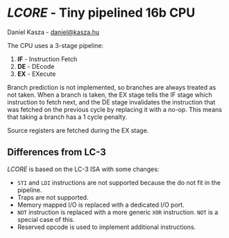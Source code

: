 # _LCORE_ - Tiny pipelined 16b CPU

Daniel Kasza - daniel@kasza.hu

The CPU uses a 3-stage pipeline:
1. __IF__ - Instruction Fetch
2. __DE__ - DEcode
3. __EX__ - EXecute

Branch prediction is not implemented, so branches are always treated as not taken.
When a branch is taken, the EX stage tells the IF stage which instruction to fetch next, and the DE stage invalidates the instruction that was fetched on the previous cycle by replacing it with a no-op.
This means that taking a branch has a 1 cycle penalty.

Source registers are fetched during the EX stage.

## Differences from LC-3

_LCORE_ is based on the LC-3 ISA with some changes:

* `STI` and `LDI` instructions are not supported because the do not fit in the pipeline.
* Traps are not supported.
* Memory mapped I/O is replaced with a dedicated I/O port.
* `NOT` instruction is replaced with a more generic `XOR` instruction. `NOT` is a special case of this.
* Reserved opcode is used to implement additional instructions.
